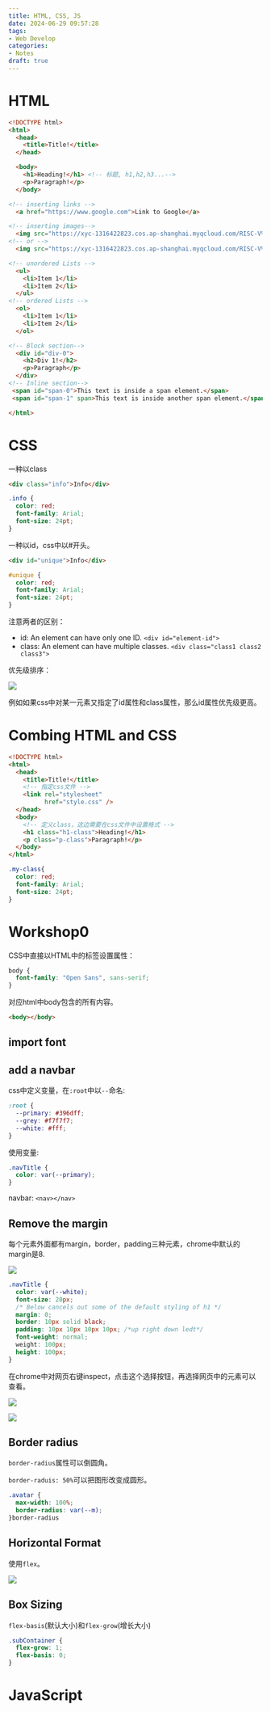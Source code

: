 ```yaml
---
title: HTML, CSS, JS
date: 2024-06-29 09:57:28
tags:
- Web Develop
categories:
- Notes
draft: true
---
```


# HTML

```html
<!DOCTYPE html>
<html>
  <head>
    <title>Title!</title>
  </head>

  <body>
    <h1>Heading!</h1> <!-- 标题, h1,h2,h3...-->
    <p>Paragraph!</p>
  </body>

<!-- inserting links -->
  <a href="https://www.google.com">Link to Google</a>

<!-- inserting images-->
  <img src="https://xyc-1316422823.cos.ap-shanghai.myqcloud.com/RISC-V%E4%B8%AD%E6%96%87%E6%89%8B%E5%86%8C/10.5.png"></img>
<!-- or -->
  <img src="https://xyc-1316422823.cos.ap-shanghai.myqcloud.com/RISC-V%E4%B8%AD%E6%96%87%E6%89%8B%E5%86%8C/10.5.png"/>

<!-- unordered Lists -->
  <ul>
    <li>Item 1</li>
    <li>Item 2</li>
  </ul>
<!-- ordered Lists -->
  <ol>
    <li>Item 1</li>
    <li>Item 2</li>
  </ol>

<!-- Block section-->
  <div id="div-0">
    <h2>Div 1!</h2>
    <p>Paragraph</p>
  </div>
<!-- Inline section-->
 <span id="span-0">This text is inside a span element.</span>
 <span id="span-1" span>This text is inside another span element.</span>

</html>
```

# CSS

一种以class

```html
<div class="info">Info</div>
```

```CSS
.info {
  color: red;
  font-family: Arial;
  font-size: 24pt;
}
```

一种以id，css中以#开头。

```html
<div id="unique">Info</div>
```

```CSS
#unique {
  color: red;
  font-family: Arial;
  font-size: 24pt;
}
```

注意两者的区别：

- id: An element can have only one ID. `<div id="element-id">`
- class: An element can have multiple classes. `<div class="class1 class2 class3">`

优先级排序：

![](https://xyc-1316422823.cos.ap-shanghai.myqcloud.com/20240629103026.png)

例如如果css中对某一元素又指定了id属性和class属性，那么id属性优先级更高。

# Combing HTML and CSS

```html
<!DOCTYPE html>
<html>
  <head>
    <title>Title!</title>
    <!-- 指定css文件 -->
    <link rel="stylesheet"
          href="style.css" />
  </head>
  <body>
    <!-- 定义class，这边需要在css文件中设置格式 -->
    <h1 class="h1-class">Heading!</h1>
    <p class="p-class">Paragraph!</p>
  </body>
</html>
```

```css
.my-class{
  color: red;
  font-family: Arial;
  font-size: 24pt;
}
```

# Workshop0

CSS中直接以HTML中的标签设置属性：

```css
body {
  font-family: "Open Sans", sans-serif;
}
```

对应html中body包含的所有内容。

```html
<body></body>
```

## import font

## add a navbar

css中定义变量，在`:root`中以`--`命名:

```css
:root {
  --primary: #396dff;
  --grey: #f7f7f7;
  --white: #fff;
}
```

使用变量:

```css
.navTitle {
  color: var(--primary);
}
```

navbar: `<nav></nav>`

## Remove the margin

每个元素外面都有margin，border，padding三种元素，chrome中默认的margin是8.

![](https://xyc-1316422823.cos.ap-shanghai.myqcloud.com/20240630140432.png)

```css
.navTitle {
  color: var(--white);
  font-size: 20px;
  /* Below cancels out some of the default styling of h1 */
  margin: 0;
  border: 10px solid black;
  padding: 10px 10px 10px 10px; /*up right down ledt*/
  font-weight: normal;
  weight: 100px;
  height: 100px;
}
```

在chrome中对网页右键inspect，点击这个选择按钮，再选择网页中的元素可以查看。

![](https://xyc-1316422823.cos.ap-shanghai.myqcloud.com/20240630144344.png)

![](https://xyc-1316422823.cos.ap-shanghai.myqcloud.com/20240630144312.png)

## Border radius

`border-radius`属性可以倒圆角。

`border-raduis: 50%`可以把图形改变成圆形。

```css
.avatar {
  max-width: 100%;
  border-radius: var(--m);
}border-radius
```

## Horizontal Format

使用`flex`。

![](https://xyc-1316422823.cos.ap-shanghai.myqcloud.com/20240630152920.png)

## Box Sizing

`flex-basis`(默认大小)和`flex-grow`(增长大小)

```css
.subContainer {
  flex-grow: 1;
  flex-basis: 0;
}
```

# JavaScript
